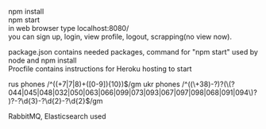 npm install  
npm start  
in web browser type localhost:8080/  
you can sign up, login, view profile, logout, scrapping(no view now).

package.json contains needed packages, command for "npm start" used by node and npm install  
Procfile contains instructions for Heroku hosting to start  

rus phones /^((\+7|7|8)+([0-9]){10})$/gm  
ukr phones /^((\+38)-?)?(\(?044|045|048|032|050|063|066|099|073|093|067|097|098|068|091|094\)?)?-?\d{3}-?\d{2}-?\d{2}$/gm  

RabbitMQ, Elasticsearch used
